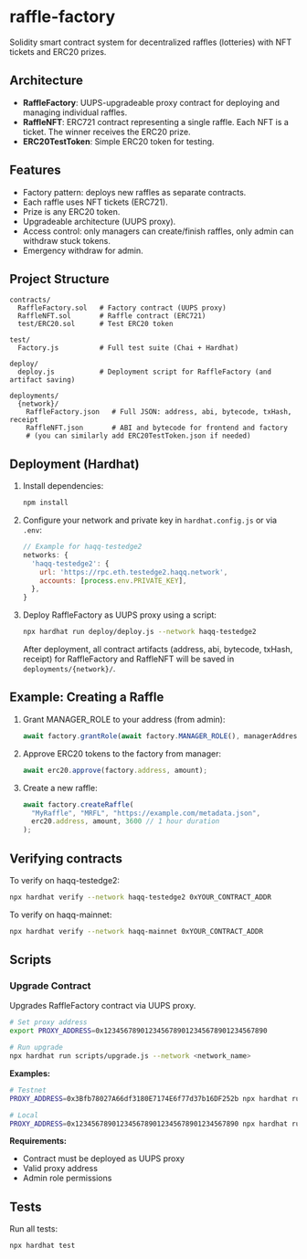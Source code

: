 # raffle-factory

Solidity smart contract system for decentralized raffles (lotteries) with NFT tickets and ERC20 prizes.

## Architecture
- **RaffleFactory**: UUPS-upgradeable proxy contract for deploying and managing individual raffles.
- **RaffleNFT**: ERC721 contract representing a single raffle. Each NFT is a ticket. The winner receives the ERC20 prize.
- **ERC20TestToken**: Simple ERC20 token for testing.

## Features
- Factory pattern: deploys new raffles as separate contracts.
- Each raffle uses NFT tickets (ERC721).
- Prize is any ERC20 token.
- Upgradeable architecture (UUPS proxy).
- Access control: only managers can create/finish raffles, only admin can withdraw stuck tokens.
- Emergency withdraw for admin.

## Project Structure
```
contracts/
  RaffleFactory.sol   # Factory contract (UUPS proxy)
  RaffleNFT.sol       # Raffle contract (ERC721)
  test/ERC20.sol      # Test ERC20 token

test/
  Factory.js          # Full test suite (Chai + Hardhat)

deploy/
  deploy.js           # Deployment script for RaffleFactory (and artifact saving)

deployments/
  {network}/
    RaffleFactory.json   # Full JSON: address, abi, bytecode, txHash, receipt
    RaffleNFT.json       # ABI and bytecode for frontend and factory
    # (you can similarly add ERC20TestToken.json if needed)
```

## Deployment (Hardhat)

1. Install dependencies:
   ```bash
   npm install
   ```

2. Configure your network and private key in `hardhat.config.js` or via `.env`:
   ```js
   // Example for haqq-testedge2
   networks: {
     'haqq-testedge2': {
       url: 'https://rpc.eth.testedge2.haqq.network',
       accounts: [process.env.PRIVATE_KEY],
     },
   }
   ```

3. Deploy RaffleFactory as UUPS proxy using a script:
   ```bash
   npx hardhat run deploy/deploy.js --network haqq-testedge2
   ```
   After deployment, all contract artifacts (address, abi, bytecode, txHash, receipt) for RaffleFactory and RaffleNFT will be saved in `deployments/{network}/`.

## Example: Creating a Raffle

1. Grant MANAGER_ROLE to your address (from admin):
   ```js
   await factory.grantRole(await factory.MANAGER_ROLE(), managerAddress);
   ```
2. Approve ERC20 tokens to the factory from manager:
   ```js
   await erc20.approve(factory.address, amount);
   ```
3. Create a new raffle:
   ```js
   await factory.createRaffle(
     "MyRaffle", "MRFL", "https://example.com/metadata.json",
     erc20.address, amount, 3600 // 1 hour duration
   );
   ```

## Verifying contracts

To verify on haqq-testedge2:
```bash
npx hardhat verify --network haqq-testedge2 0xYOUR_CONTRACT_ADDR
```
To verify on haqq-mainnet:
```bash
npx hardhat verify --network haqq-mainnet 0xYOUR_CONTRACT_ADDR
```

## Scripts

### Upgrade Contract
Upgrades RaffleFactory contract via UUPS proxy.

```bash
# Set proxy address
export PROXY_ADDRESS=0x1234567890123456789012345678901234567890

# Run upgrade
npx hardhat run scripts/upgrade.js --network <network_name>
```

**Examples:**
```bash
# Testnet
PROXY_ADDRESS=0x3Bfb78027A66df3180E7174E6f77d37b16DF252b npx hardhat run scripts/upgrade.js --network haqq-testedge2

# Local
PROXY_ADDRESS=0x1234567890123456789012345678901234567890 npx hardhat run scripts/upgrade.js --network localhost
```

**Requirements:**
- Contract must be deployed as UUPS proxy
- Valid proxy address
- Admin role permissions

## Tests
Run all tests:
```bash
npx hardhat test
```